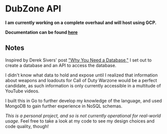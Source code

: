 # DubZone API

**I am currently working on a complete overhaul and will host using GCP.**

**Documentation can be found [here](https://documenter.getpostman.com/view/16702128/UVR7LUGg)**

## Notes

Inspired by Derek Sivers' post ["Why You Need a Database,"](https://sive.rs/dbt) I set out to create a database and an API to access the database. 

I didn't know what data to hold and expose until I realized that information about weapons and loadouts for Call of Duty Warzone would be a perfect candidate, as such information is only currently accessible in a multitude of YouTube videos.

I built this in Go to further develop my knowledge of the language, and used MongoDB to gain further experience in NoSQL schemas.

_This is a personal project, and so is not currently operational for real-world usage._ Feel free to take a look at my code to see my design choices and code quality, though! 

